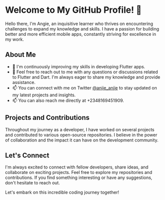 # Welcome to My GitHub Profile! 👋

Hello there, I'm Angie, an inquisitive learner who thrives on encountering challenges to expand my knowledge and skills. I have a passion for building better and more efficient mobile apps, constantly striving for excellence in my work. 

## About Me

- 🌱 I'm continuously improving my skills in developing Flutter apps.
- 💬 Feel free to reach out to me with any questions or discussions related to Flutter and Dart. I'm always eager to share my knowledge and provide assistance.
- 📫 You can connect with me on Twitter [@anjie_anjie](https://twitter.com/anjie_anjie) to stay updated on my latest projects and insights.
- 📫 You can also reach me directly at +2348169451909.

## Projects and Contributions

Throughout my journey as a developer, I have worked on several projects and contributed to various open-source repositories. I believe in the power of collaboration and the impact it can have on the development community.

<!---
Anjie167/Anjie167 is a ✨ special ✨ repository because its `README.md` (this file) appears on your GitHub profile.
You can click the Preview link to take a look at your changes.
--->

## Let's Connect

I'm always excited to connect with fellow developers, share ideas, and collaborate on exciting projects. Feel free to explore my repositories and contributions. If you find something interesting or have any suggestions, don't hesitate to reach out.

Let's embark on this incredible coding journey together!
